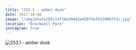 ```yaml
---
title: "253.1 - amber dusk"
date: 2017-10-08
image: "/img/photo/05c14f28e394e2e426f3ef423906f53c.jpg"
location: "Brockwell Park"
instagram: true
---
```


![253.1 - amber dusk](/img/photo/05c14f28e394e2e426f3ef423906f53c.jpg)

